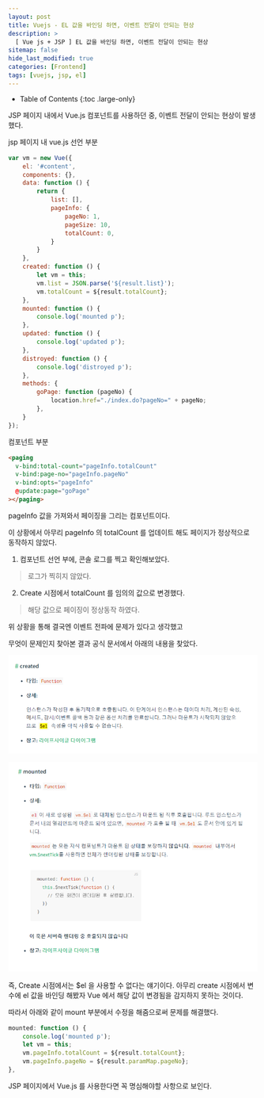 ```yaml
---
layout: post
title: Vuejs - EL 값을 바인딩 하면, 이벤트 전달이 안되는 현상
description: >
  [ Vue js + JSP ] EL 값을 바인딩 하면, 이벤트 전달이 안되는 현상
sitemap: false
hide_last_modified: true
categories: [Frontend]
tags: [vuejs, jsp, el]
---
```


- Table of Contents
{:toc .large-only}

JSP 페이지 내에서 Vue.js 컴포넌트를 사용하던 중, 이벤트 전달이 안되는 현상이 발생했다.

jsp 페이지 내 vue.js 선언 부분

```js
var vm = new Vue({
	el: '#content',
	components: {},
	data: function () {
		return {
        	list: [],
			pageInfo: {
				pageNo: 1,
				pageSize: 10,
				totalCount: 0,
			}
		}
	},
	created: function () {
		let vm = this;
		vm.list = JSON.parse('${result.list}');
		vm.totalCount = ${result.totalCount};
	},
	mounted: function () {
		console.log('mounted p');
	},
	updated: function () {
		console.log('updated p');
	},
	distroyed: function () {
		console.log('distroyed p');
	},
	methods: {
		goPage: function (pageNo) {
			location.href="./index.do?pageNo=" + pageNo;
		},
	}
});
```

컴포넌트 부분

```html
<paging
  v-bind:total-count="pageInfo.totalCount"
  v-bind:page-no="pageInfo.pageNo"
  v-bind:opts="pageInfo"
  @update:page="goPage"
></paging>
```

pageInfo 값을 가져와서 페이징을 그리는 컴포넌트이다.

이 상황에서 아무리 pageInfo 의 totalCount 를 업데이트 해도 페이지가 정상적으로 동작하지 않았다.

1. 컴포넌트 선언 부에, 콘솔 로그를 찍고 확인해보았다.

> 로그가 찍히지 않았다.

2. Create 시점에서 totalCount 를 임의의 값으로 변경했다.

> 해당 값으로 페이징이 정상동작 하였다.

위 상황을 통해 결국엔 이벤트 전파에 문제가 있다고 생각했고

무엇이 문제인지 찾아본 결과 공식 문서에서 아래의 내용을 찾았다.

![vuejsp1](/assets/img/Vuejs/vuejsp1.png)

![vuejsp2](/assets/img/Vuejs/vuejsp2.png)

즉, Create 시점에서는 $el 을 사용할 수 없다는 얘기이다. 아무리 create 시점에서 변수에 el 값을 바인딩 해봤자 Vue 에서 해당 값이 변경됨을 감지하지 못하는 것이다.

따라서 아래와 같이 mount 부분에서 수정을 해줌으로써 문제를 해결했다.

```js
mounted: function () {
	console.log('mounted p');
	let vm = this;
	vm.pageInfo.totalCount = ${result.totalCount};
	vm.pageInfo.pageNo = ${result.paramMap.pageNo};
},
```

JSP 페이지에서 Vue.js 를 사용한다면 꼭 명심해야할 사항으로 보인다.
